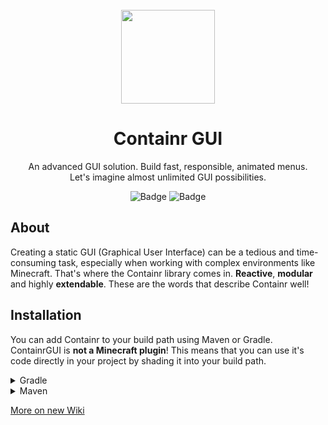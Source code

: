 <div align="center">
<!-- Image -->
<br>
<img src="https://user-images.githubusercontent.com/67344817/221914079-d2b0aa8d-4895-4b11-9d7a-7f338e56cb5f.png" width=150 height=150>

# Containr GUI
An advanced GUI solution. Build fast, responsible, animated menus.<br>Let's imagine almost unlimited GUI possibilities.<br>

![Badge](https://img.shields.io/jitpack/version/com.github.ZorTik/ContainrGUI?style=for-the-badge) ![Badge](https://img.shields.io/github/license/ZorTik/ContainrGUI?style=for-the-badge)
</div>

## About
Creating a static GUI (Graphical User Interface) can be a tedious and time-consuming task, especially when working with complex environments like Minecraft. That's where the Containr library comes in. **Reactive**, **modular** and highly **extendable**. These are the words that describe Containr well!

## Installation
You can add Containr to your build path using Maven or Gradle. ContainrGUI is **not a Minecraft plugin**! This means that you can use it's code directly in your project by shading it into your build path.

<details><summary>Gradle</summary>

Add this project to your build path using Gradle with JitPack as represented below.
```gradle
repositories {
	maven { url = 'https://jitpack.io' }
}
```
```gradle
dependencies {
	implementation 'com.github.ZorTik:ContainrGUI:0.6'
}
```
</details>

<details><summary>Maven</summary>

You can also use Maven with JitPack as seen below.
```xml
<repositories>
	<repository>
		<id>jitpack.io</id>
		<url>https://jitpack.io</url>
	</repository>
</repositories>
```
```xml
<dependency>
	<groupId>com.github.ZorTik</groupId>
		<artifactId>ContainrGUI</artifactId>
	<version>0.6</version>
</dependency>
```
</details>

[More on new Wiki](https://github.com/ZorTik/ContainrGUI/wiki)
